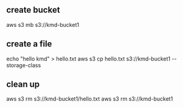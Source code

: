 ## create bucket 
aws s3 mb s3://kmd-bucket1

## create a file 

echo "hello kmd" > hello.txt 
aws s3 cp hello.txt s3://kmd-bucket1 --storage-class 

## clean up 

aws s3 rm s3://kmd-bucket1/hello.txt
aws s3 rm s3://kmd-bucket1
